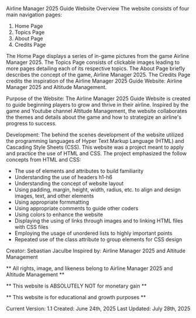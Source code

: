 Airline Manager 2025 Guide Website Overview
The website consists of four main navigation pages:
  1. Home Page
  2. Topics Page
  3. About Page
  4. Credits Page

The Home Page displays a series of in-game pictures from the game Airline Manager 2025.
The Topics Page consists of clickable images leading to more pages detailing each of its respective topics.
The About Page briefly describes the concept of the game, Airline Manager 2025.
The Credits Page credits the inspiration of the Airline Manager 2025 Guide Website: Airline Manager 2025 and Altitude Management.

Purpose of the Website:
The Airline Manager 2025 Guide Website is created to guide beginning players to grow and thrive in their airline. Inspired by the game
and Youtube channel Altitude Management, the website collaborates the themes and details about the game and how to strategize an
airline's progress to success.

Development:
The behind the scenes development of the website utilized the programming languages of Hyper Text Markup Language (HTML) and 
Cascading Style Sheets (CSS). This website was a project meant to apply and practice the use of HTML and CSS. 
The project emphasized the follow concepts from HTML and CSS:
- The use of elements and attributes to build familiarity
- Understanding the use of headers h1-h6
- Understanding the concept of website layout
- Using padding, margin, height, width, radius, etc. to align and design images, text, and other elements
- Using appropriate formmatting
- Using appropriate comments to guide other coders
- Using colors to enhance the website
- Displaying the using of links through images and <iframes> to linking HTML files with CSS files
- Employing the usage of unordered lists to highly important points
- Repeated use of the class attribute to group elements for CSS design

Creator: Sebastian Jaculbe
Inspired by: Airline Manager 2025 and Altitude Management

** All rights, image, and likeness belong to Airline Manager 2025 and Altitude Management **

** This website is ABSOLUTELY NOT for monetary gain **

** This website is for educational and growth purposes **

Current Version: 1.1
Created: June 24th, 2025
Last Updated: July 28th, 2025
